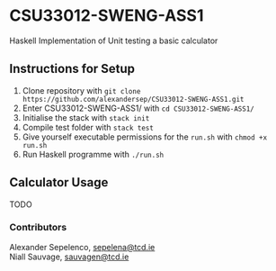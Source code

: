 # CSU33012-SWENG-ASS1
Haskell Implementation of Unit testing a basic calculator

## Instructions for Setup
1. Clone repository with `git clone https://github.com/alexandersep/CSU33012-SWENG-ASS1.git`
2. Enter CSU33012-SWENG-ASS1/ with `cd CSU33012-SWENG-ASS1/`
3. Initialise the stack with `stack init` 
4. Compile test folder with `stack test` 
5. Give yourself executable permissions for the `run.sh` with `chmod +x run.sh`
6. Run Haskell programme with `./run.sh`

## Calculator Usage
TODO

### Contributors
Alexander Sepelenco, sepelena@tcd.ie \
Niall Sauvage, sauvagen@tcd.ie
